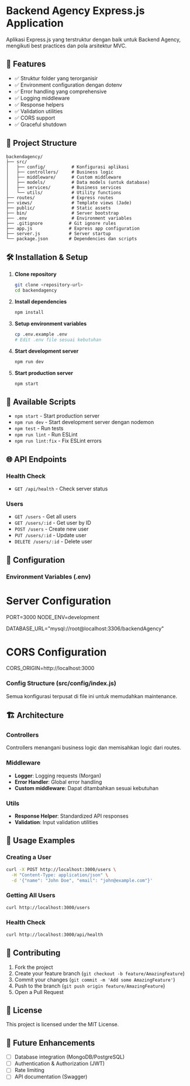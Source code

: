 # Backend Agency Express.js Application

Aplikasi Express.js yang terstruktur dengan baik untuk Backend Agency, mengikuti best practices dan pola arsitektur MVC.

## 🚀 Features

- ✅ Struktur folder yang terorganisir
- ✅ Environment configuration dengan dotenv
- ✅ Error handling yang comprehensive
- ✅ Logging middleware
- ✅ Response helpers
- ✅ Validation utilities
- ✅ CORS support
- ✅ Graceful shutdown

## 📁 Project Structure

```
backendagency/
├── src/
│   ├── config/          # Konfigurasi aplikasi
│   ├── controllers/     # Business logic
│   ├── middleware/      # Custom middleware
│   ├── models/          # Data models (untuk database)
│   ├── services/        # Business services
│   └── utils/           # Utility functions
├── routes/              # Express routes
├── views/               # Template views (Jade)
├── public/              # Static assets
├── bin/                 # Server bootstrap
├── .env                 # Environment variables
├── .gitignore          # Git ignore rules
├── app.js              # Express app configuration
├── server.js           # Server startup
└── package.json        # Dependencies dan scripts
```

## 🛠️ Installation & Setup

1. **Clone repository**
   ```bash
   git clone <repository-url>
   cd backendagency
   ```

2. **Install dependencies**
   ```bash
   npm install
   ```

3. **Setup environment variables**
   ```bash
   cp .env.example .env
   # Edit .env file sesuai kebutuhan
   ```

4. **Start development server**
   ```bash
   npm run dev
   ```

5. **Start production server**
   ```bash
   npm start
   ```

## 📝 Available Scripts

- `npm start` - Start production server
- `npm run dev` - Start development server dengan nodemon
- `npm test` - Run tests
- `npm run lint` - Run ESLint
- `npm run lint:fix` - Fix ESLint errors

## 🌐 API Endpoints

### Health Check
- `GET /api/health` - Check server status

### Users
- `GET /users` - Get all users
- `GET /users/:id` - Get user by ID
- `POST /users` - Create new user
- `PUT /users/:id` - Update user
- `DELETE /users/:id` - Delete user

## 🔧 Configuration

### Environment Variables (.env)

# Server Configuration
PORT=3000
NODE_ENV=development

DATABASE_URL="mysql://root@localhost:3306/backendAgency"

# CORS Configuration
CORS_ORIGIN=http://localhost:3000

### Config Structure (src/config/index.js)

Semua konfigurasi terpusat di file ini untuk memudahkan maintenance.

## 🏗️ Architecture

### Controllers
Controllers menangani business logic dan memisahkan logic dari routes.

### Middleware
- **Logger**: Logging requests (Morgan)
- **Error Handler**: Global error handling
- **Custom middleware**: Dapat ditambahkan sesuai kebutuhan

### Utils
- **Response Helper**: Standardized API responses
- **Validation**: Input validation utilities

## 🚦 Usage Examples

### Creating a User
```bash
curl -X POST http://localhost:3000/users \
  -H "Content-Type: application/json" \
  -d '{"name": "John Doe", "email": "john@example.com"}'
```

### Getting All Users
```bash
curl http://localhost:3000/users
```

### Health Check
```bash
curl http://localhost:3000/api/health
```

## 🤝 Contributing

1. Fork the project
2. Create your feature branch (`git checkout -b feature/AmazingFeature`)
3. Commit your changes (`git commit -m 'Add some AmazingFeature'`)
4. Push to the branch (`git push origin feature/AmazingFeature`)
5. Open a Pull Request

## 📄 License

This project is licensed under the MIT License.

## 🔮 Future Enhancements

- [ ] Database integration (MongoDB/PostgreSQL)
- [ ] Authentication & Authorization (JWT)
- [ ] Rate limiting
- [ ] API documentation (Swagger)